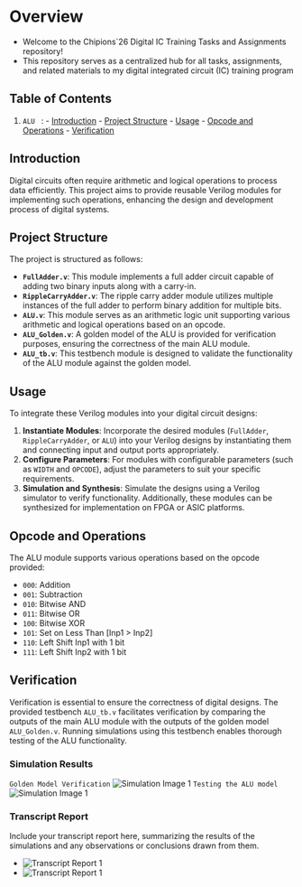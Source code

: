 # Overview
- Welcome to the Chipions`26 Digital IC Training Tasks and Assignments repository!
- This repository serves as a centralized hub for all tasks, assignments, and related materials to my digital integrated circuit (IC) training program

## Table of Contents
1. `ALU ` : - [Introduction](#Introduction)
            - [Project Structure](#ProjectStructure2)
            - [Usage](#Usage)
            - [Opcode and Operations](#OpcodeandOperationse)
            - [Verification](#Verification)
## Introduction
Digital circuits often require arithmetic and logical operations to process data efficiently. This project aims to provide reusable Verilog modules for implementing such operations, enhancing the design and development process of digital systems.

## Project Structure
The project is structured as follows:
- **`FullAdder.v`**: This module implements a full adder circuit capable of adding two binary inputs along with a carry-in.
- **`RippleCarryAdder.v`**: The ripple carry adder module utilizes multiple instances of the full adder to perform binary addition for multiple bits.
- **`ALU.v`**: This module serves as an arithmetic logic unit supporting various arithmetic and logical operations based on an opcode.
- **`ALU_Golden.v`**: A golden model of the ALU is provided for verification purposes, ensuring the correctness of the main ALU module.
- **`ALU_tb.v`**: This testbench module is designed to validate the functionality of the ALU module against the golden model.

## Usage
To integrate these Verilog modules into your digital circuit designs:
1. **Instantiate Modules**: Incorporate the desired modules (`FullAdder`, `RippleCarryAdder`, or `ALU`) into your Verilog designs by instantiating them and connecting input and output ports appropriately.
2. **Configure Parameters**: For modules with configurable parameters (such as `WIDTH` and `OPCODE`), adjust the parameters to suit your specific requirements.
3. **Simulation and Synthesis**: Simulate the designs using a Verilog simulator to verify functionality. Additionally, these modules can be synthesized for implementation on FPGA or ASIC platforms.

## Opcode and Operations
The ALU module supports various operations based on the opcode provided:
- `000`: Addition
- `001`: Subtraction
- `010`: Bitwise AND
- `011`: Bitwise OR
- `100`: Bitwise XOR
- `101`: Set on Less Than [Inp1 > Inp2]
- `110`: Left Shift Inp1 with 1 bit
- `111`: Left Shift Inp2 with 1 bit

## Verification
Verification is essential to ensure the correctness of digital designs. The provided testbench `ALU_tb.v` facilitates verification by comparing the outputs of the main ALU module with the outputs of the golden model `ALU_Golden.v`. Running simulations using this testbench enables thorough testing of the ALU functionality.

### Simulation Results
`Golden Model Verification`
![Simulation Image 1](https://i.ibb.co/fD0hhrm/Screenshot-2024-05-09-210230.png)
`Testing the ALU model`
![Simulation Image 1](https://i.ibb.co/QCgVVsf/Screenshot-2024-05-09-205912.png)

### Transcript Report
Include your transcript report here, summarizing the results of the simulations and any observations or conclusions drawn from them.
- ![Transcript Report 1](https://i.ibb.co/K50B4jS/Screenshot-2024-05-09-002227.png)
- ![Transcript Report 1](https://i.ibb.co/tcF181v/Screenshot-2024-05-09-002238.png)
